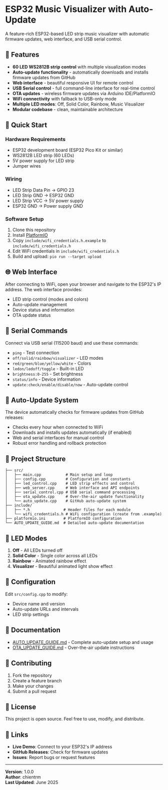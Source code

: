 # ESP32 Music Visualizer with Auto-Update

A feature-rich ESP32-based LED strip music visualizer with automatic firmware updates, web interface, and USB serial control.

## 🎵 Features

- **60 LED WS2812B strip control** with multiple visualization modes
- **Auto-update functionality** - automatically downloads and installs firmware updates from GitHub
- **Web interface** - beautiful responsive UI for remote control
- **USB Serial control** - full command-line interface for real-time control
- **OTA updates** - wireless firmware updates via Arduino IDE/PlatformIO
- **WiFi connectivity** with fallback to USB-only mode
- **Multiple LED modes**: Off, Solid Color, Rainbow, Music Visualizer
- **Modular codebase** - clean, maintainable architecture

## 🚀 Quick Start

### Hardware Requirements

- ESP32 development board (ESP32 Pico Kit or similar)
- WS2812B LED strip (60 LEDs)
- 5V power supply for LED strip
- Jumper wires

### Wiring

- LED Strip Data Pin → GPIO 23
- LED Strip GND → ESP32 GND
- LED Strip VCC → 5V power supply
- ESP32 GND → Power supply GND

### Software Setup

1. Clone this repository
2. Install [PlatformIO](https://platformio.org/)
3. Copy `include/wifi_credentials.h.example` to `include/wifi_credentials.h`
4. Edit WiFi credentials in `include/wifi_credentials.h`
5. Build and upload: `pio run --target upload`

## 🌐 Web Interface

After connecting to WiFi, open your browser and navigate to the ESP32's IP address. The web interface provides:

- LED strip control (modes and colors)
- Auto-update management
- Device status and information
- OTA update status

## 📱 Serial Commands

Connect via USB serial (115200 baud) and use these commands:

- `ping` - Test connection
- `off/solid/rainbow/visualizer` - LED modes
- `red/green/blue/yellow/white` - Colors
- `ledon/ledoff/toggle` - Built-in LED
- `brightness:0-255` - Set brightness
- `status/info` - Device information
- `update:check/enable/disable/now` - Auto-update control

## 🔄 Auto-Update System

The device automatically checks for firmware updates from GitHub releases:

- Checks every hour when connected to WiFi
- Downloads and installs updates automatically (if enabled)
- Web and serial interfaces for manual control
- Robust error handling and rollback protection

## 📁 Project Structure

```
├── src/
│   ├── main.cpp           # Main setup and loop
│   ├── config.cpp         # Configuration and constants
│   ├── led_control.cpp    # LED strip effects and control
│   ├── web_server.cpp     # Web interface and API endpoints
│   ├── serial_control.cpp # USB serial command processing
│   ├── ota_update.cpp     # Over-the-air update functionality
│   └── auto_update.cpp    # GitHub auto-update system
├── include/
│   ├── *.h               # Header files for each module
│   └── wifi_credentials.h # WiFi configuration (create from .example)
├── platformio.ini        # PlatformIO configuration
└── AUTO_UPDATE_GUIDE.md  # Detailed auto-update documentation
```

## 🎨 LED Modes

1. **Off** - All LEDs turned off
2. **Solid Color** - Single color across all LEDs
3. **Rainbow** - Animated rainbow effect
4. **Visualizer** - Beautiful animated light show effect

## 🔧 Configuration

Edit `src/config.cpp` to modify:

- Device name and version
- Auto-update URLs and intervals
- LED strip settings

## 📖 Documentation

- [AUTO_UPDATE_GUIDE.md](AUTO_UPDATE_GUIDE.md) - Complete auto-update setup and usage
- [OTA_UPDATE_GUIDE.md](OTA_UPDATE_GUIDE.md) - Over-the-air update instructions

## 🤝 Contributing

1. Fork the repository
2. Create a feature branch
3. Make your changes
4. Submit a pull request

## 📄 License

This project is open source. Feel free to use, modify, and distribute.

## 🔗 Links

- **Live Demo**: Connect to your ESP32's IP address
- **GitHub Releases**: Check for firmware updates
- **Issues**: Report bugs or request features

---

**Version**: 1.0.0  
**Author**: chientrm  
**Last Updated**: June 2025
